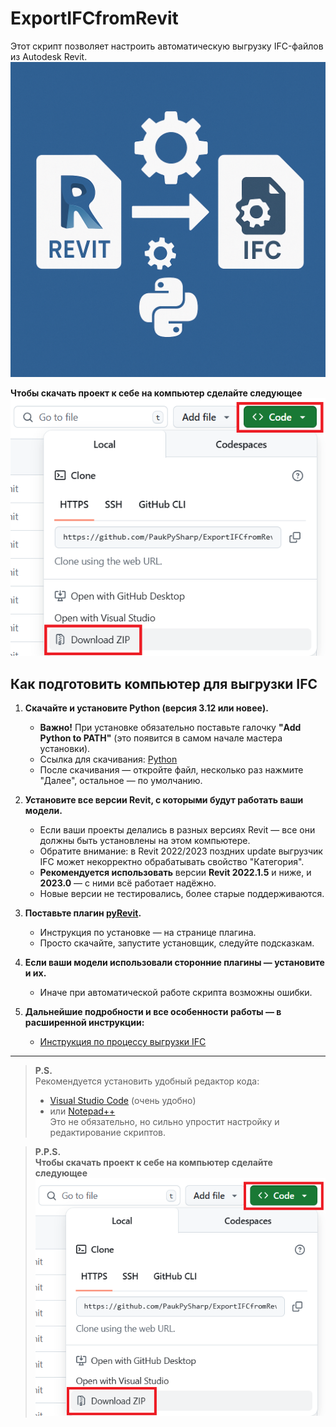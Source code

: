 # ExportIFCfromRevit
Этот скрипт позволяет настроить автоматическую выгрузку IFC-файлов из Autodesk Revit.
![Revit-IFC](_git_images/logo.png)


**Чтобы скачать проект к себе на компьютер сделайте следующее**
![Repo](_git_images/download_repo.png)

## Как подготовить компьютер для выгрузки IFC
1. **Скачайте и установите Python (версия 3.12 или новее).**  
   - **Важно!** При установке обязательно поставьте галочку **"Add Python to PATH"** (это появится в самом начале мастера установки).
   - Ссылка для скачивания: [Python](https://www.python.org/downloads/)
   - После скачивания — откройте файл, несколько раз нажмите "Далее", остальное — по умолчанию.

2. **Установите все версии Revit, с которыми будут работать ваши модели.**  
   - Если ваши проекты делались в разных версиях Revit — все они должны быть установлены на этом компьютере.
   - Обратите внимание: в Revit 2022/2023 поздних update выгрузчик IFC может некорректно обрабатывать свойство "Категория".
   - **Рекомендуется использовать** версии **Revit 2022.1.5** и ниже, и **2023.0** — с ними всё работает надёжно.
   - Новые версии не тестировались, более старые поддерживаются.

3. **Поставьте плагин [pyRevit](https://github.com/pyrevitlabs/pyRevit/releases).**  
   - Инструкция по установке — на странице плагина.
   - Просто скачайте, запустите установщик, следуйте подсказкам.

4. **Если ваши модели использовали сторонние плагины — установите и их.**  
   - Иначе при автоматической работе скрипта возможны ошибки.

5. **Дальнейшие подробности и все особенности работы — в расширенной инструкции:**  
   - [Инструкция по процессу выгрузки IFC](_инструкция/Основная_инструкция_выгрузок_IFC.docx)

---

> **P.S.**  
> Рекомендуется установить удобный редактор кода:  
> - [Visual Studio Code](https://code.visualstudio.com/) (очень удобно)  
> - или [Notepad++](https://notepad-plus-plus.org/)  
> Это не обязательно, но сильно упростит настройку и редактирование скриптов.

> **P.P.S.**  
**Чтобы скачать проект к себе на компьютер сделайте следующее**
![Repo](_git_images/download_repo.png)
